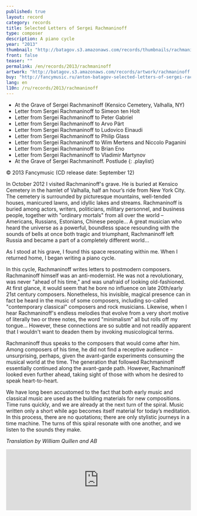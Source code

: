 ```yaml
---
published: true
layout: record
category: records
title: Selected Letters of Sergei Rachmaninoff
type: composer
description: A piano cycle
year: "2013"
thumbnail: "http://batagov.s3.amazonaws.com/records/thumbnails/rachmaninoff%20cover.jpg"
front: false
teaser: ""
permalink: /en/records/2013/rachmaninoff
artwork: "http://batagov.s3.amazonaws.com/records/artwork/rachmaninoff.png"
buy: "http://fancymusic.ru/anton-batagov-selected-letters-of-sergei-rachmaninoff/"
lang: en
l10n: /ru/records/2013/rachmaninoff
---
```


- At the Grave of Sergei Rachmaninoff (Kensico Cemetery, Valhalla, NY) [<i class="fa fa-youtube-play"></i>](http://www.youtube.com/watch?v=lKmYqfQxAdY)
- Letter from Sergei Rachmaninoff to Simeon ten Holt [<i class="fa fa-youtube-play"></i>](http://www.youtube.com/watch?v=_kOQsIF3KDw)
- Letter from Sergei Rachmaninoff to Peter Gabriel [<i class="fa fa-youtube-play"></i>](http://www.youtube.com/watch?v=-iiLHdASnqA)
- Letter from Sergei Rachmaninoff to Arvo Pärt [<i class="fa fa-youtube-play"></i>](http://www.youtube.com/watch?v=u6Vh7Lnzugo)
- Letter from Sergei Rachmaninoff to Ludovico Einaudi [<i class="fa fa-youtube-play"></i>](http://www.youtube.com/watch?v=CUN6AsNIDBo)
- Letter from Sergei Rachmaninoff to Philip Glass [<i class="fa fa-youtube-play"></i>](http://www.youtube.com/watch?v=68hs-n94uT8)
- Letter from Sergei Rachmaninoff to Wim Mertens and Niccolo Paganini [<i class="fa fa-youtube-play"></i>](http://www.youtube.com/watch?v=MUbEUL7RckA)
- Letter from Sergei Rachmaninoff to Brian Eno [<i class="fa fa-youtube-play"></i>](http://www.youtube.com/watch?v=eF8iQ2QamTU)
- Letter from Sergei Rachmaninoff to Vladimir Martynov [<i class="fa fa-youtube-play"></i>](http://www.youtube.com/watch?v=mWt0Sib7wZg)
- At the Grave of Sergei Rachmaninoff. Postlude [<i class="fa fa-youtube-play"></i>](http://www.youtube.com/watch?v=cPDARo-YOzE)
{: .playlist}

© 2013 Fancymusic (CD release date: September 12)

In October 2012 I visited Rachmaninoff's grave. He is buried at Kensico Cemetery in the hamlet of Valhalla, half an hour’s ride from New York City. The cemetery is surrounded by picturesque mountains, well-tended houses, manicured lawns, and idyllic lakes and streams. Rachmaninoff is buried among actors, writers, politicians, military personnel, and business people, together with "ordinary mortals" from all over the world – Americans, Russians, Estonians, Chinese people... A great musician who heard the universe as a powerful, boundless space resounding with the sounds of bells at once both tragic and triumphant, Rachmaninoff left Russia and became a part of a completely different world…

As I stood at his grave, I found this space resonating within me. When I returned home, I began writing a piano cycle.

In this cycle, Rachmaninoff writes letters to postmodern composers. Rachmaninoff himself was an anti-modernist. He was not a revolutionary, was never "ahead of his time," and was unafraid of looking old-fashioned. At first glance, it would seem that he bore no influence on late 20th/early 21st century composers. Nonetheless, his invisible, magical presence can in fact be heard in the music of some composers, including so-called "contemporary classical" composers and rock musicians. Likewise, when I hear Rachmaninoff's endless melodies that evolve from a very short motive of literally two or three notes, the word "minimalism" all but rolls off my tongue… However, these connections are so subtle and not readily apparent that I wouldn't want to deaden them by invoking musicological terms.

Rachmaninoff thus speaks to the composers that would come after him. Among composers of his time, he did not find a receptive audience – unsurprising, perhaps, given the avant-garde experiments consuming the musical world at the time. The generation that followed Rachmaninoff essentially continued along the avant-garde path. However, Rachmaninoff looked even further ahead, taking sight of those with whom he desired to speak heart-to-heart.

We have long been accustomed to the fact that both early music and classical music are used as the building materials for new compositions. Time runs quickly, and we are already at the next turn of the spiral. Music written only a short while ago becomes itself material for today’s meditation. In this process, there are no quotations; there are only stylistic journeys in a time machine. The turns of this spiral resonate with one another, and we listen to the sounds they make.

_Translation by William Quillen and AB_

<iframe width="100%" height="166" scrolling="no" frameborder="no" src="https://w.soundcloud.com/player/?url=http%3A%2F%2Fapi.soundcloud.com%2Ftracks%2F91266614"></iframe>